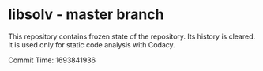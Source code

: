 # libsolv - master branch

This repository contains frozen state of the repository.
Its history is cleared. It is used only for static code
analysis with Codacy.

Commit Time: 1693841936